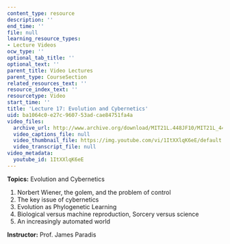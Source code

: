 ```yaml
---
content_type: resource
description: ''
end_time: ''
file: null
learning_resource_types:
- Lecture Videos
ocw_type: ''
optional_tab_title: ''
optional_text: ''
parent_title: Video Lectures
parent_type: CourseSection
related_resources_text: ''
resource_index_text: ''
resourcetype: Video
start_time: ''
title: 'Lecture 17: Evolution and Cybernetics'
uid: ba1064c0-e27c-9607-53ad-cae84751fa4a
video_files:
  archive_url: http://www.archive.org/download/MIT21L.448JF10/MIT21L_448JF10_lec17_300k.mp4
  video_captions_file: null
  video_thumbnail_file: https://img.youtube.com/vi/1ItXXlqK6eE/default.jpg
  video_transcript_file: null
video_metadata:
  youtube_id: 1ItXXlqK6eE
---
```


**Topics:** Evolution and Cybernetics

1.  Norbert Wiener, the golem, and the problem of control
2.  The key issue of cybernetics
3.  Evolution as Phylogenetic Learning
4.  Biological versus machine reproduction, Sorcery versus science
5.  An increasingly automated world

**Instructor:** Prof. James Paradis



